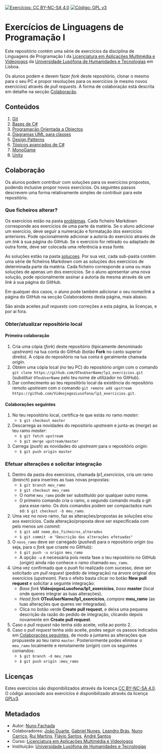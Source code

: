 ﻿<!--
Exercícios de Linguagens de Programação I (c) by Nuno Fachada

Exercícios de Linguagens de Programação I is licensed under a Creative Commons
Attribution-NonCommercial-ShareAlike 4.0 International License.

You should have received a copy of the license along with this
work. If not, see <http://creativecommons.org/licenses/by-nc-sa/4.0/>.
-->

[![Exercícios: CC BY-NC-SA 4.0](https://img.shields.io/badge/Exercícios-CC%20BY--NC--SA%204.0-lightgrey.svg)](https://creativecommons.org/licenses/by-nc-sa/4.0/)
[![Código: GPL v3](https://img.shields.io/badge/Código-GPL%20v3-blue.svg)](https://www.gnu.org/licenses/gpl-3.0)

# Exercícios de Linguagens de Programação I

Este repositório contém uma série de exercícios da disciplina de Linguagens de
Programação I da [Licenciatura em Aplicações Multimédia e Videojogos][lamv] da
[Universidade Lusófona de Humanidades e Tecnologias][ULHT] em Lisboa.

Os alunos podem e devem fazer _fork_ deste repositório, clonar o mesmo para o
seu PC e propor resoluções para os exercícios (e mesmo novos exercícios)
através de _pull requests_. A forma de colaboração está descrita em detalhe na
secção [Colaboração](#colab).

## Conteúdos

1. [Git](problemas/01_git.md)
2. [Bases de C#](problemas/02_bases_cs.md)
3. [Programação Orientada a Objectos](problemas/03_poo.md)
4. [Diagramas UML para classes](problemas/04_uml.md)
5. [Design Patterns](problemas/05_design_patterns.md)
6. [Tópicos avançados de C#](problemas/06_avancado.md)
7. [MonoGame](problemas/07_monogame.md)
8. [Unity](problemas/08_unity.md)

<a name="colab" />

## Colaboração

Os alunos podem contribuir com soluções para os exercícios propostos, podendo
inclusive propor novos exercícios. Os seguintes passos descrevem uma forma
relativamente simples de contribuir para este repositório.

### Que ficheiros alterar?

Os exercícios estão na pasta [problemas](problemas). Cada ficheiro Markdown
corresponde aos exercícios de uma parte da matéria. Se o aluno adicionar um
exercício, deve seguir a numeração e formatação dos exercícios anteriores. Pode
opcionalmente adicionar a autoria do exercício através de um _link_ à sua
página do GitHub. Se o exercício for retirado ou adaptado de outra fonte, deve
ser colocada uma referência a essa fonte.

As soluções estão na pasta [solucoes](solucoes). Por sua vez, cada sub-pasta
contém uma série de ficheiros Markdown com as soluções dos exercícios de
determinada parte da matéria. Cada ficheiro corresponde a uma ou mais soluções
de apenas um dos exercícios. Se o aluno apresentar uma nova solução, pode
opcionalmente assinar a autoria da mesma através de um _link_ à sua página do
GitHub.

Em qualquer dos casos, o aluno pode também adicionar o seu nome/_link_ a
página do GitHub na secção Colaboradores desta página, mais abaixo.

São ainda aceites _pull requests_ com correções a esta página, às licenças, e
por ai fora.

### Obter/atualizar repositório local

#### Primeira colaboração

1. Cria uma cópia (*fork*) deste repositório (tipicamente denominado
_upstream_) na tua conta do GitHub (botão **Fork** no canto superior direito).
A cópia do repositório na tua conta é geralmente chamada _origin_.
2. Obtém uma cópia local (no teu PC) do repositório _origin_ com o comando
`git clone https://github.com/OTeuUserName/lp1_exercicios.git` (substituir
`OTeuUserName` pelo teu nome de utilizador no GitHub).
3. Dar conhecimento ao teu repositório local da existência do repositório
remoto _upstream_ com o comando
`git remote add upstream https://github.com/VideojogosLusofona/lp1_exercicios.git`.

<a name="colabseg" />

#### Colaborações seguintes

1. No teu repositório local, certifica-te que estás no ramo _master_:
    - `$ git checkout master`
2. Descarrega as novidades do repositório _upstream_ e junta-as (_merge_) ao
teu ramo _master_:
    - `$ git fetch upstream`
    - `$ git merge upstream/master`
3. Carrega (_push_) as novidades do _upstream_ para o repositório _origin_:
    - `$ git push origin master`

### Efetuar alterações e solicitar integração

1. Dentro da pasta dos exercícios, chamada *lp1_exercicios*, cria um ramo
(_branch_) para inserires as tuas novas propostas:
    - `$ git branch meu_ramo`
    - `$ git checkout meu_ramo`
    - O nome `meu_ramo` pode ser substituído por qualquer outro nome.
    - O primeiro comando cria o ramo, o segundo comando muda o git para esse
      ramo. Os dois comandos podem ser compactados num só:
      `$ git checkout -b meu_ramo`.
2. Uma vez no novo ramo, faz as alterações/propostas às soluções e/ou aos
exercícios. Cada alteração/proposta deve ser especificada com pelo menos um
_commit_:
    - `$ git add nome_dos_ficheiros_alterados`
    - `$ git commit -m "Descrição das alterações efetuadas"`
3. O `novo_ramo` deve ser carregado (_pushed_) para o repositório _origin_ (ou
seja, para o *fork* que criaste no GitHub):
    - `$ git push -u origin meu_ramo`
    - A opção `-u` é necessária pois nesta fase o teu repositório no GitHub
      (_origin_) ainda não conhece o ramo chamado `meu_ramo`.
4. Uma vez confirmado que o _push_ foi realizado com sucesso, deve ser
solicitado um *pull request* (pedido de integração) na árvore original dos
exercícios (_upstream_). Para o efeito basta clicar no botão
**New pull request** e solicitar a seguinte integração:
    - _Base fork_ **VideojogosLusofona/lp1_exercicios**, _base_ **master**
    (local onde queres integrar as tuas alterações).
    - _Head fork_ **OTeuUserName/lp1_exercicios**, _compare_ **meu_ramo** (as
    tuas alterações que queres ver integradas).
    - Clica no botão verde **Create pull request**, e deixa uma pequena
    descrição da razão do pedido de integração, clicando depois novamente em
    **Create pull request**.
5. Caso o _pull request_ não tenha sido aceite, volta ao ponto 2.
6. Caso o _pull request_ tenha sido aceite, podes seguir os passos indicados
em [Colaborações seguintes](#colabseg), de modo a juntares as alterações que
propuseste ao teu ramo `master`. Posteriormente podes eliminar o `meu_ramo`
localmente e remotamente (_origin_) com os seguintes comandos:
    - `$ git branch -d meu_ramo`
    - `$ git push origin :meu_ramo`

## Licenças

Estes exercícios são disponibilizados através da licença [CC BY-NC-SA 4.0].
O código associado aos exercícios é disponibilizado através da licença [GPLv3].

## Metadados

* Autor: [Nuno Fachada]
* Colaboradores: [João Duarte](https://github.com/JoaoAlexandreDuarte),
  [Gabriel Nunes](https://github.com/twinventur),
  [Leandro Brás](https://github.com/xShadoWalkeR),
  [Nuno Carriço](https://github.com/NunoCarrico98),
  [Rui Martins](https://github.com/rui-martins),
  [Flávio Santos](https://github.com/fs000),
  [André Santos](https://github.com/Snigy24)
* Curso: [Licenciatura em Aplicações Multimédia e Videojogos][lamv]
* Instituição: [Universidade Lusófona de Humanidades e Tecnologias][ULHT]

[GPLv3]:https://www.gnu.org/licenses/gpl-3.0.en.html
[CC BY-NC-SA 4.0]:https://creativecommons.org/licenses/by-nc-sa/4.0/
[lamv]:https://www.ulusofona.pt/licenciatura/aplicacoes-multimedia-e-videojogos
[Nuno Fachada]:https://github.com/fakenmc
[ULHT]:https://www.ulusofona.pt/
